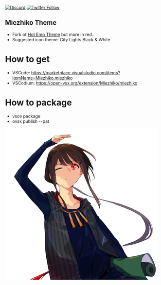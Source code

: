 [![Discord](https://img.shields.io/discord/611822838831251466?label=Discord&color=pink)](https://discord.gg/GdzjVvD)
[![Twitter Follow](https://img.shields.io/twitter/follow/Miezhiko.svg?style=social)](https://twitter.com/Miezhiko)

## Miezhiko Theme

 - Fork of [Hot Emo Theme](https://github.com/Miezhiko/hot-emo-theme) but more in red.
 - Suggested icon theme: City Lights Black & White

# How to get

 - VSCode: https://marketplace.visualstudio.com/items?itemName=Miezhiko.miezhiko
 - VSCodium: https://open-vsx.org/extension/Miezhiko/miezhiko

# How to package

 - vsce package
 - ovsx publish --pat <access token>

![alt text](https://github.com/Miezhiko/Miezhiko-theme/blob/mawa/Miezhiko.png?raw=true)
